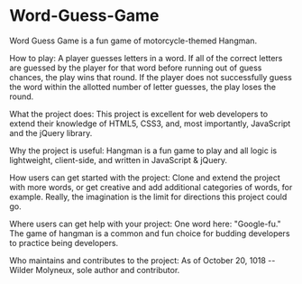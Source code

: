 # Word-Guess-Game
Word Guess Game is a fun game of motorcycle-themed Hangman. 

How to play:
A player guesses letters in a word. If all of the correct letters are guessed by the player for that word before running out of guess chances, the play wins that round. If the player does not successfully guess the word within the allotted number of letter guesses, the play loses the round.

What the project does:
This project is excellent for web developers to extend their knowledge of HTML5, CSS3, and, most importantly, JavaScript and the jQuery library.

Why the project is useful:
Hangman is a fun game to play and all logic is lightweight, client-side, and written in JavaScript & jQuery.

How users can get started with the project:
Clone and extend the project with more words, or get creative and add additional categories of words, for example. Really, the imagination is the limit for directions this project could go.

Where users can get help with your project:
One word here: "Google-fu." The game of hangman is a common and fun choice for budding developers to practice being developers.

Who maintains and contributes to the project:
As of October 20, 1018 -- Wilder Molyneux, sole author and contributor.
